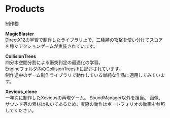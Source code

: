 # Products
制作物

**MagicBlaster**  
DirectX12の学習で制作したライブラリ上で、二種類の攻撃を使い分けてスコアを稼ぐアクションゲームが実装されています。

**CollisionTrees**  
四分木空間分割による衝突判定の最適化の学習。  
Engineフォルダ内のCollisionTrees.hに記述されています。  
制作途中のゲーム制作ライブラリで動作している単純な作品に適用してみています。

**Xevious_clone**  
一年次に制作したXeviousの再現ゲーム。
SoundManager以外を担当。
画像、サウンド等の素材は抜いてあるため、実際の動作はポートフォリオの動画を参照してください。
